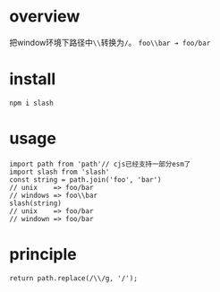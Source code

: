 # overview
把window环境下路径中`\\`转换为`/`。
`foo\\bar ➔ foo/bar`

# install
`npm i slash`

# usage
```
import path from 'path'// cjs已经支持一部分esm了
import slash from 'slash'
const string = path.join('foo', 'bar')
// unix    => foo/bar
// windows => foo\\bar
slash(string)
// unix    => foo/bar
// windown => foo/bar
```

# principle
`return path.replace(/\\/g, '/');`
